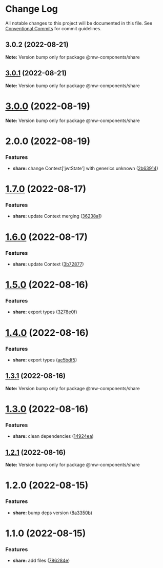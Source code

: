 # Change Log

All notable changes to this project will be documented in this file.
See [Conventional Commits](https://conventionalcommits.org) for commit guidelines.

## 3.0.2 (2022-08-21)

**Note:** Version bump only for package @mw-components/share





## [3.0.1](https://github.com/waitingsong/midway-components/compare/@mw-components/share@3.0.0...@mw-components/share@3.0.1) (2022-08-21)

**Note:** Version bump only for package @mw-components/share





# [3.0.0](https://github.com/waitingsong/midway-components/compare/@mw-components/share@2.0.0...@mw-components/share@3.0.0) (2022-08-19)

**Note:** Version bump only for package @mw-components/share





# 2.0.0 (2022-08-19)


### Features

* **share:** change Context['jwtState'] with generics unknown ([2b63914](https://github.com/waitingsong/midway-components/commit/2b63914492330b9fa0144fd520ea26a78163dd70))





# [1.7.0](https://github.com/waitingsong/midway-components/compare/@mw-components/share@1.6.0...@mw-components/share@1.7.0) (2022-08-17)


### Features

* **share:** update Context merging ([36238a1](https://github.com/waitingsong/midway-components/commit/36238a16827c5f5438f98cceda081fe623a6b806))





# [1.6.0](https://github.com/waitingsong/midway-components/compare/@mw-components/share@1.5.0...@mw-components/share@1.6.0) (2022-08-17)


### Features

* **share:** update Context ([3b72877](https://github.com/waitingsong/midway-components/commit/3b72877673e6187c815d9477884f00b0f4c8b09e))





# [1.5.0](https://github.com/waitingsong/midway-components/compare/@mw-components/share@1.4.0...@mw-components/share@1.5.0) (2022-08-16)


### Features

* **share:** export types ([3278e0f](https://github.com/waitingsong/midway-components/commit/3278e0f3ee274237e6fdae3e5e44b27f07206a2c))





# [1.4.0](https://github.com/waitingsong/midway-components/compare/@mw-components/share@1.3.1...@mw-components/share@1.4.0) (2022-08-16)


### Features

* **share:** export types ([ae5bdf5](https://github.com/waitingsong/midway-components/commit/ae5bdf57dbbfb8a7116d580cf348b660835e6edd))





## [1.3.1](https://github.com/waitingsong/midway-components/compare/@mw-components/share@1.3.0...@mw-components/share@1.3.1) (2022-08-16)

**Note:** Version bump only for package @mw-components/share





# [1.3.0](https://github.com/waitingsong/midway-components/compare/@mw-components/share@1.2.1...@mw-components/share@1.3.0) (2022-08-16)


### Features

* **share:** clean dependencies ([14924ea](https://github.com/waitingsong/midway-components/commit/14924eabbdaaf7a2d9278ecee08bda176a50e5b4))





## [1.2.1](https://github.com/waitingsong/midway-components/compare/@mw-components/share@1.2.0...@mw-components/share@1.2.1) (2022-08-16)

**Note:** Version bump only for package @mw-components/share





# 1.2.0 (2022-08-15)


### Features

* **share:** bump deps version ([8a3350b](https://github.com/waitingsong/midway-components/commit/8a3350b65caf3683798de6b8f27c71366e562770))





# 1.1.0 (2022-08-15)


### Features

* **share:** add files ([786284e](https://github.com/waitingsong/midway-components/commit/786284e3fe789af706e7616b1f71f59b4d95e022))

